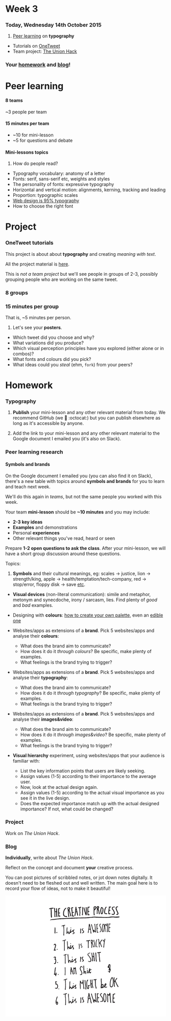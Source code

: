 # Week 3

### Today, Wednesday 14th October 2015

1. [Peer learning](#peer-learning) on **typography** 
* Tutorials on [OneTweet](#project)   
* Team project: [The Union Hack](#team-project)

### Your [homework](#homework) and [blog](#blog)!


# Peer learning

<!-- 

Talk about transferable life skills?

Have a quick convo about feedback from last week (they should have blogged about this)

-->

<!--### Let the peer learning begin-->

#### 8 teams

~3 people per team 

#### 15 minutes per team

* ~10 for mini-lesson 
* ~5 for questions and debate

#### Mini-lessons topics

1. How do people read? 
* Typography vocabulary: anatomy of a letter
* Fonts: serif, sans-serif etc, weights and styles 
* The personality of fonts: expressive typography
* Horizontal and vertical motion: alignments, kerning, tracking and leading 
* Proportion: typographic scales
* [Web design is 95% typography](https://ia.net/know-how/the-web-is-all-about-typography-period) 
* How to choose the right font


# Project

### OneTweet tutorials

This project is about about **typography** and creating *meaning with text*.

All the project material is [here](../../projects/one-tweet).

This is *not a team project* but we'll see people in groups of 2-3, possibly grouping people who are working on the same tweet.

### 8 groups

### 15 minutes per group 

That is, ~5 minutes per person.

1. Let's see your **posters**.
* Which tweet did you choose and why?
* What variations did you produce? 
* Which visual perception principles have you explored (either alone or in combos)?
* What fonts and colours did you pick?
* What ideas could you *steal* (ehm, `fork`) from your peers?
 

# Homework

### Typography

1. **Publish** your mini-lesson and any other relevant material from today. We recommend GitHub (we :green_heart: :octocat:) but you can publish elsewhere as long as it's accessible by anyone.

2. Add the link to your mini-lesson and any other relevant material to the Google document I emailed you (it's also on Slack).

### Peer learning research

#### Symbols and brands

On the Google document I emailed you (you can also find it on Slack), there's a new table with topics around **symbols and brands** for you to learn and teach next week.

We'll do this again in *teams*, but not the same people you worked with this week.

Your team **mini-lesson** should be **~10 minutes** and you may include:

* **2-3 key ideas**
* **Examples** and demonstrations
* Personal **experiences**
* Other relevant things you've read, heard or seen

Prepare **1-2 open questions to ask the class**. After your mini-lesson, we will have a short group discussion around these questions.

Topics: 

1. **Symbols** and their cultural meanings, eg: scales → justice, lion → strength/king, apple → health/temptation/tech-company, red → stop/error, floppy disk → save [etc](http://www.hanselman.com/blog/TheFloppyDiskMeansSaveAnd14OtherOldPeopleIconsThatDontMakeSenseAnymore.aspx).
* **Visual devices** (non-literal communication): simile and metaphor, metonym and synecdoche, irony / sarcasm, lies. Find plenty of *good* and *bad* examples.
* Designing with **colours**: [how to create your own palette](http://www.smashingmagazine.com/2010/02/color-theory-for-designer-part-3-creating-your-own-color-palettes/), even an [edible one](http://idsgn.org/posts/an-edible-color-palette/)
* Websites/apps as extensions of a **brand**. Pick 5 websites/apps and analyse their **colours**:
	
	* What does the brand aim to communicate?
	* How does it do it *through colours*? Be specific, make plenty of examples.
	* What feelings is the brand trying to trigger? 
* Websites/apps as extensions of a **brand**. Pick 5 websites/apps and analyse their **typography**:
	
	* What does the brand aim to communicate?
	* How does it do it *through typography*? Be specific, make plenty of examples.
	* What feelings is the brand trying to trigger? 
* Websites/apps as extensions of a **brand**. Pick 5 websites/apps and analyse their **images&video**:
	
	* What does the brand aim to communicate?
	* How does it do it *through images&video*? Be specific, make plenty of examples.
	* What feelings is the brand trying to trigger? 
* **Visual hierarchy** experiment, using websites/apps that your audience is familiar with:

 	* List the key information points that users are likely seeking.
	* Assign values (1-5) according to their importance to the average user.
	* Now, look at the actual design again.
	* Assign values (1-5) according to the actual visual importance as you see it in the live design.
	* Does the expected importance match up with the actual designed importance? If not, what could be changed?

<!--

**Semiotics 101**: sign, signifier and signified

**Communication**: sender (with intentions), message (through media) and receiver (with interpretations).

* [Teaching to see](https://vimeo.com/45232468): design thinking by Inge Druckrey
* [Comic Sans is bad](http://designforhackers.com/blog/comic-sans-hate/), or is it?

-->

### Project 

Work on *The Union Hack*.

### Blog 

**Individually**, write about *The Union Hack*. 

Reflect on the concept and document **your** creative process. 

You can post pictures of scribbled notes, or jot down notes digitally. It doesn't need to be fleshed out and well written. The main goal here is to record your flow of ideas, not to make it beautiful!

[![](assets/the-creative-process.jpg)](https://dribbble.com/shots/1826840--lunchtimedrawings-The-Creative-Process)